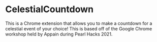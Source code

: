 # CelestialCountdown 
This is a Chrome extension that allows you to make a countdown for a celestial event of your choice!
This is based off of the Google Chrome workshop held by Appain during Pearl Hacks 2021.